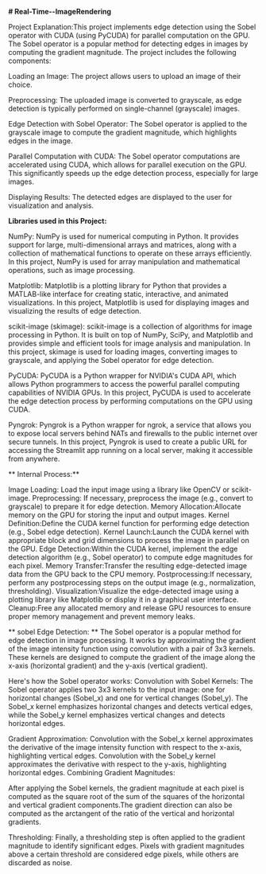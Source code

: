 **# Real-Time--ImageRendering**

Project Explanation:This project implements edge detection using the Sobel operator with CUDA (using PyCUDA) for parallel computation on the GPU. The Sobel operator is a popular method for detecting edges in images by computing the gradient magnitude. The project includes the following components:

Loading an Image: The project allows users to upload an image of their choice.

Preprocessing: The uploaded image is converted to grayscale, as edge detection is typically performed on single-channel (grayscale) images.

Edge Detection with Sobel Operator: The Sobel operator is applied to the grayscale image to compute the gradient magnitude, which highlights edges in the image.

Parallel Computation with CUDA: The Sobel operator computations are accelerated using CUDA, which allows for parallel execution on the GPU. This significantly speeds up the edge detection process, especially for large images.

Displaying Results: The detected edges are displayed to the user for visualization and analysis.



**Libraries used in this Project:**

NumPy: NumPy is used for numerical computing in Python. It provides support for large, multi-dimensional arrays and matrices, along with a collection of mathematical functions to operate on these arrays efficiently. In this project, NumPy is used for array manipulation and mathematical operations, such as image processing.

Matplotlib: Matplotlib is a plotting library for Python that provides a MATLAB-like interface for creating static, interactive, and animated visualizations. In this project, Matplotlib is used for displaying images and visualizing the results of edge detection.

scikit-image (skimage): scikit-image is a collection of algorithms for image processing in Python. It is built on top of NumPy, SciPy, and Matplotlib and provides simple and efficient tools for image analysis and manipulation. In this project, skimage is used for loading images, converting images to grayscale, and applying the Sobel operator for edge detection.

PyCUDA: PyCUDA is a Python wrapper for NVIDIA's CUDA API, which allows Python programmers to access the powerful parallel computing capabilities of NVIDIA GPUs. In this project, PyCUDA is used to accelerate the edge detection process by performing computations on the GPU using CUDA.

Pyngrok: Pyngrok is a Python wrapper for ngrok, a service that allows you to expose local servers behind NATs and firewalls to the public internet over secure tunnels. In this project, Pyngrok is used to create a public URL for accessing the Streamlit app running on a local server, making it accessible from anywhere.


**   Internal Process:**

Image Loading: Load the input image using a library like OpenCV or scikit-image.
Preprocessing: If necessary, preprocess the image (e.g., convert to grayscale) to prepare it for edge detection.
Memory Allocation:Allocate memory on the GPU for storing the input and output images.
Kernel Definition:Define the CUDA kernel function for performing edge detection (e.g., Sobel edge detection).
Kernel Launch:Launch the CUDA kernel with appropriate block and grid dimensions to process the image in parallel on the GPU.
Edge Detection:Within the CUDA kernel, implement the edge detection algorithm (e.g., Sobel operator) to compute edge magnitudes for each pixel.
Memory Transfer:Transfer the resulting edge-detected image data from the GPU back to the CPU memory.
Postprocessing:If necessary, perform any postprocessing steps on the output image (e.g., normalization, thresholding).
Visualization:Visualize the edge-detected image using a plotting library like Matplotlib or display it in a graphical user interface.
Cleanup:Free any allocated memory and release GPU resources to ensure proper memory management and prevent memory leaks.


** sobel Edge Detection: **
The Sobel operator is a popular method for edge detection in image processing. It works by approximating the gradient of the image intensity function using convolution with a pair of 3x3 kernels. These kernels are designed to compute the gradient of the image along the x-axis (horizontal gradient) and the y-axis (vertical gradient).

Here's how the Sobel operator works:
Convolution with Sobel Kernels:
The Sobel operator applies two 3x3 kernels to the input image: one for horizontal changes (Sobel_x) and one for vertical changes (Sobel_y).
The Sobel_x kernel emphasizes horizontal changes and detects vertical edges, while the Sobel_y kernel emphasizes vertical changes and detects horizontal edges.

Gradient Approximation:
Convolution with the Sobel_x kernel approximates the derivative of the image intensity function with respect to the x-axis, highlighting vertical edges.
Convolution with the Sobel_y kernel approximates the derivative with respect to the y-axis, highlighting horizontal edges.
Combining Gradient Magnitudes:

After applying the Sobel kernels, the gradient magnitude at each pixel is computed as the square root of the sum of the squares of the horizontal and vertical gradient components.The gradient direction can also be computed as the arctangent of the ratio of the vertical and horizontal gradients.

Thresholding:
Finally, a thresholding step is often applied to the gradient magnitude to identify significant edges.
Pixels with gradient magnitudes above a certain threshold are considered edge pixels, while others are discarded as noise.




